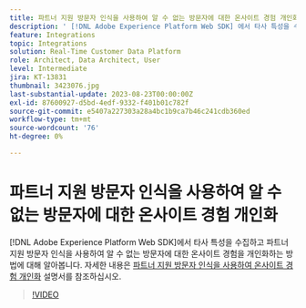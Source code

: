 ```yaml
---
title: 파트너 지원 방문자 인식을 사용하여 알 수 없는 방문자에 대한 온사이트 경험 개인화
description: ' [!DNL Adobe Experience Platform Web SDK] 에서 타사 특성을 수집하고 파트너 지원 방문자 인식을 사용하여 알 수 없는 방문자에 대한 온사이트 경험을 개인화하는 방법에 대해 알아봅니다.'
feature: Integrations
topic: Integrations
solution: Real-Time Customer Data Platform
role: Architect, Data Architect, User
level: Intermediate
jira: KT-13831
thumbnail: 3423076.jpg
last-substantial-update: 2023-08-23T00:00:00Z
exl-id: 87600927-d5bd-4edf-9332-f401b01c782f
source-git-commit: e5407a227303a28a4bc1b9ca7b46c241cdb360ed
workflow-type: tm+mt
source-wordcount: '76'
ht-degree: 0%

---
```


# 파트너 지원 방문자 인식을 사용하여 알 수 없는 방문자에 대한 온사이트 경험 개인화

[!DNL Adobe Experience Platform Web SDK]에서 타사 특성을 수집하고 파트너 지원 방문자 인식을 사용하여 알 수 없는 방문자에 대한 온사이트 경험을 개인화하는 방법에 대해 알아봅니다. 자세한 내용은 [파트너 지원 방문자 인식을 사용하여 온사이트 경험 개인화](https://experienceleague.adobe.com/docs/experience-platform/rtcdp/use-cases/partner-data/onsite-personalization.html) 설명서를 참조하십시오.

>[!VIDEO](https://video.tv.adobe.com/v/3423076/?learn=on)
